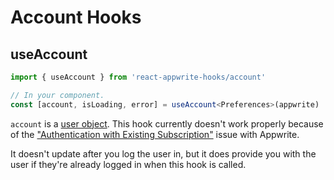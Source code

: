 # Account Hooks

## useAccount

```typescript
import { useAccount } from 'react-appwrite-hooks/account'

// In your component.
const [account, isLoading, error] = useAccount<Preferences>(appwrite)
```

`account` is a [user object](https://appwrite.io/docs/models/user). This hook currently doesn't work properly because of the ["Authentication with Existing Subscription"](https://appwrite.io/docs/realtime#known-limitations) issue with Appwrite.

It doesn't update after you log the user in, but it does provide you with the user if they're already logged in when this hook is called.